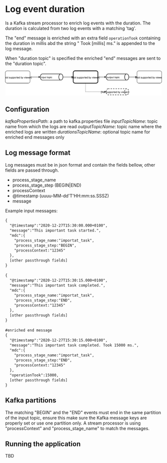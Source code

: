 # Log event duration

Is a Kafka stream processor to enrich log events with the duration. 
The duration is calculated from two log events with a matching 'tag'.  

The "end" message is enriched with an extra field `operationTook` containing the duration in millis abd the string " Took [millis] ms." is appended to the log message. 
 
When "duration topic" is specified the enriched "end" messages are sent to the "duration topic".     

![schema](./log-event-duration.svg)

## Configuration
_kafkaPropertiesPath_: a path to kafka.properties file
_inputTopicName_: topic name from which the logs are read
_outputTopicName_: topic name where the enriched logs are written
_durationsTopicName_: optional topic name for enriched end messages only

## Log message format
Log messages must be in json format and contain the fields bellow, other fields are passed through. 
- process_stage_name
- process_stage_step (BEGIN|END)
- processContext
- @timestamp (uuuu-MM-dd'T'HH:mm:ss.SSSZ)
- message 

Example input messages:
```
{
  "@timestamp":"2020-12-27T15:30:00.000+0100",
  "message":"This important task started.",
  "mdc":{
    "process_stage_name:"importat_task",
    "process_stage_step:"BEGIN",
    "processContext:"12345"
  },
  [other passthrough fields]
}

{
  "@timestamp":"2020-12-27T15:30:15.000+0100",
  "message":"This important task completed.",
  "mdc":{
    "process_stage_name:"importat_task",
    "process_stage_step:"END",
    "processContext:"12345"
  },
  [other passthrough fields]
}

#enriched end message
{
  "@timestamp":"2020-12-27T15:30:15.000+0100",
  "message":"This important task completed. Took 15000 ms.",
  "mdc":{
    "process_stage_name:"importat_task",
    "process_stage_step:"END",
    "processContext:"12345"
  },
  "operationTook":15000,
  [other passthrough fields]
}
```
## Kafka partitions
The matching "BEGIN" and the "END" events must end in the same partition of the input topic,
ensure this make sure the Kafka message keys are properly set or use one partition only.
A stream processor is using "processContext" and "process_stage_name" to match the messages. 

## Running the application
TBD